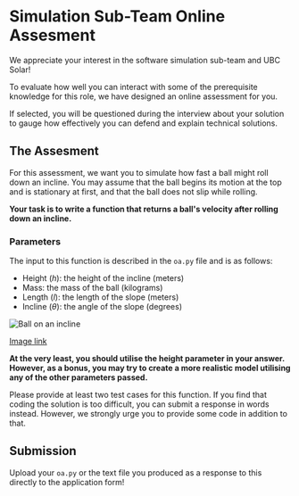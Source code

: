 # Simulation Sub-Team Online Assesment

We appreciate your interest in the software simulation sub-team and UBC Solar!

To evaluate how well you can interact with some of the prerequisite knowledge for this role, we have designed an online assessment for you.

If selected, you will be questioned during the interview about your solution to gauge how effectively you can defend and explain technical solutions.

## The Assesment
For this assessment, we want you to simulate how fast a ball might roll down an incline. You may assume that the ball begins its motion at the top and is stationary at first, and that the ball does not slip while rolling.

**Your task is to write a function that returns a ball's velocity after rolling down an incline.**

### Parameters

The input to this function is described in the `oa.py` file and is as follows:
- Height (_h_): the height of the incline (meters)
- Mass: the mass of the ball (kilograms)
- Length (_l_): the length of the slope (meters)
- Incline (_θ_): the angle of the slope (degrees)

![Ball on an incline](https://haygot.s3.amazonaws.com/questions/989666_bf94b67187c945ebbd8f5eda08768684.png)

[Image link](https://haygot.s3.amazonaws.com/questions/989666_bf94b67187c945ebbd8f5eda08768684.png)

**At the very least, you should utilise the height parameter in your answer. However, as a bonus, you may try to create a more realistic model utilising any of the other parameters passed.**

Please provide at least two test cases for this function.
If you find that coding the solution is too difficult, you can submit a response in words instead. However, we strongly urge you to provide some code in addition to that.

## Submission

Upload your `oa.py` or the text file you produced as a response to this directly to the application form!
